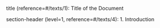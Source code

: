 title (reference=#/texts/1): Title of the Document

section-header (level=1, reference=#/texts/4): 1. Introduction
